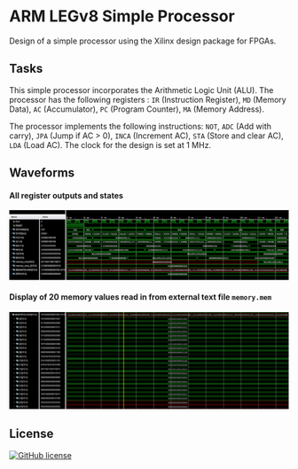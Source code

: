 # ARM LEGv8 Simple Processor

Design of a simple processor using the Xilinx design package for FPGAs.

## Tasks

This simple processor incorporates the Arithmetic Logic Unit (ALU). The processor has the following registers : `IR` (Instruction Register), `MD` (Memory Data), `AC` (Accumulator), `PC` (Program Counter), `MA` (Memory Address). 

The processor implements the following instructions: `NOT`, `ADC` (Add with carry), `JPA` (Jump if AC > 0), `INCA` (Increment AC), `STA` (Store and clear AC), `LDA` (Load AC). The clock for the design is set at 1 MHz.

## Waveforms

#### All register outputs and states

![Processor Waveform 1](/Simple-Processor/Waveforms/register-outputs.png)

#### Display of 20 memory values read in from external text file `memory.mem`

![Processor Waveform 2](/Simple-Processor/Waveforms/mem-values.png)

## License

[![GitHub license](https://img.shields.io/badge/license-MIT-blue.svg)](https://raw.githubusercontent.com/Jamboii/ARM-LEGv8-Processor/master/LICENSE.md)
